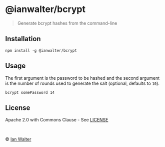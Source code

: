 # @ianwalter/bcrypt
> Generate bcrypt hashes from the command-line

## Installation

```console
npm install -g @ianwalter/bcrypt
```

## Usage

The first argument is the password to be hashed and the second argument is the
number of rounds used to generate the salt (optional, defaults to `10`).

```console
bcrypt somePassword 14
```

## License

Apache 2.0 with Commons Clause - See [LICENSE][licenseUrl]

&nbsp;

&copy; [Ian Walter](https://iankwalter.com)

[licenseUrl]: https://github.com/ianwalter/bcrypt/blob/master/LICENSE

